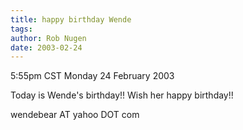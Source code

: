 ```yaml
---
title: happy birthday Wende
tags: 
author: Rob Nugen
date: 2003-02-24
---
```


<p class=date>5:55pm CST Monday 24 February 2003</p>

<p>Today is Wende's birthday!!  Wish her happy birthday!!</p>

<p>wendebear&nbsp;AT&nbsp;yahoo&nbsp;DOT&nbsp;com</p>
